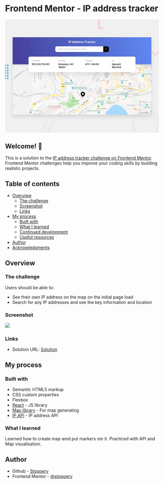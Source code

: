 # Frontend Mentor - IP address tracker

![Design preview for the IP address tracker coding challenge](./images/desktop-preview.jpg)

## Welcome! 👋

This is a solution to the [IP address tracker challenge on Frontend Mentor](https://www.frontendmentor.io/challenges/ip-address-tracker-I8-0yYAH0). Frontend Mentor challenges help you improve your coding skills by building realistic projects. 

## Table of contents

- [Overview](#overview)
  - [The challenge](#the-challenge)
  - [Screenshot](#screenshot)
  - [Links](#links)
- [My process](#my-process)
  - [Built with](#built-with)
  - [What I learned](#what-i-learned)
  - [Continued development](#continued-development)
  - [Useful resources](#useful-resources)
- [Author](#author)
- [Acknowledgments](#acknowledgments)


## Overview

### The challenge

Users should be able to:

- See their own IP address on the map on the initial page load
- Search for any IP addresses and see the key information and location

### Screenshot

![](./images/solution.png)

### Links

- Solution URL: [Solution](https://github.com/Stoppery/ip_address_tracker/)

## My process

### Built with

- Semantic HTML5 markup
- CSS custom properties
- Flexbox
- [React](https://reactjs.org/) - JS library
- [Map library](https://leafletjs.com) - For map generating
- [IP API](https://geo.ipify.org/) - IP address API

### What I learned

Learned how to create map amd put markers om it.
Practiced with API and Map visualisation.

## Author

- Github - [Stoppery](https://github.com/Stoppery)
- Frontend Mentor - [@stoppery](https://www.frontendmentor.io/profile/Stoppery)